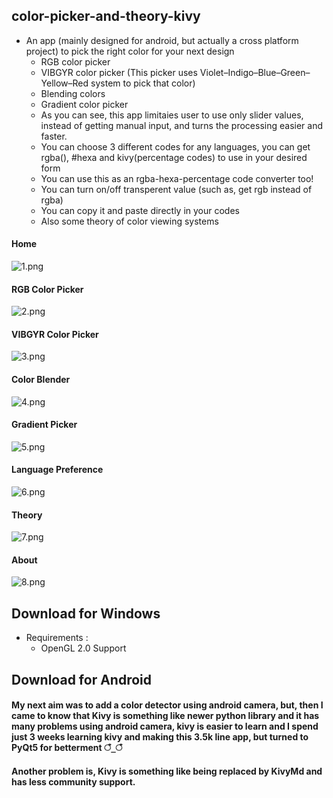 ## color-picker-and-theory-kivy
* An app (mainly designed for android, but actually a cross platform project) to pick the right color for your next design
  * RGB color picker
  * VIBGYR color picker (This picker uses Violet–Indigo–Blue–Green–Yellow–Red system to pick that color)
  * Blending colors
  * Gradient color picker
  * As you can see, this app limitaies user to use only slider values, instead of getting manual input, and turns the processing easier and faster.
  * You can choose 3 different codes for any languages, you can get rgba(), #hexa and kivy(percentage codes) to use in your desired form
  * You can use this as an rgba-hexa-percentage code converter too!
  * You can turn on/off transperent value (such as, get rgb instead of rgba)
  * You can copy it and paste directly in your codes
  * Also some theory of color viewing systems

#### Home
![1.png](/img/1.png)
#### RGB Color Picker
![2.png](/img/2.png)
#### VIBGYR Color Picker
![3.png](/img/3.png)
#### Color Blender
![4.png](/img/4.png)
#### Gradient Picker
![5.png](/img/5.png)
#### Language Preference
![6.png](/img/6.png)
#### Theory
![7.png](/img/7.png)
#### About
![8.png](/img/8.png)

## Download for Windows
* Requirements :
  * OpenGL 2.0 Support
## Download for Android

#### My next aim was to add a color detector using android camera, but, then I came to know that Kivy is something like newer python library and it has many problems using android camera, kivy is easier to learn and I spend just 3 weeks learning kivy and making this 3.5k line app, but turned to PyQt5 for betterment ঁ_ঁ
#### Another problem is, Kivy is something like being replaced by KivyMd and has less community support.

